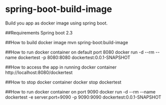 # spring-boot-build-image
Build you app as docker image using spring boot.

##Requirements
Spring boot 2.3

##How to build docker image
mvn spring-boot:build-image

##How to run docker container on default port 8080
docker run -d --rm --name dockertest -p 8080:8080 dockertest:0.0.1-SNAPSHOT

##How to access the app in running docker container
http://localhost:8080/dockertest

##How to stop docker container
docker stop dockertest

##How to run docker container on port 9090
docker run -d --rm --name dockertest -e server.port=9090 -p 9090:9090 dockertest:0.0.1-SNAPSHOT
